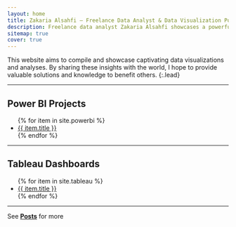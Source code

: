 ```yaml
---
layout: home
title: Zakaria Alsahfi – Freelance Data Analyst & Data Visualization Portfolio
description: Freelance data analyst Zakaria Alsahfi showcases a powerful data visualization portfolio with Python, Excel, and real-world dashboards solving analytical challenges.
sitemap: true
cover: true
---
```


This website aims to compile and showcase captivating data visualizations and analyses. 
By sharing these insights with the world, I hope to provide valuable solutions and knowledge to benefit others.
{:.lead}

---

## Power BI Projects
<ul>
{% for item in site.powerbi %}
  <li>
    <a href="{{ item.url | relative_url }}">{{ item.title }}</a>
  </li>
{% endfor %}
</ul>

---

## Tableau Dashboards
<ul>
{% for item in site.tableau %}
  <li>
    <a href="{{ item.url | relative_url }}">{{ item.title }}</a>
  </li>
{% endfor %}
</ul>

---
<!--posts-->
<!--project-->
See **[Posts](/posts/)** for more
